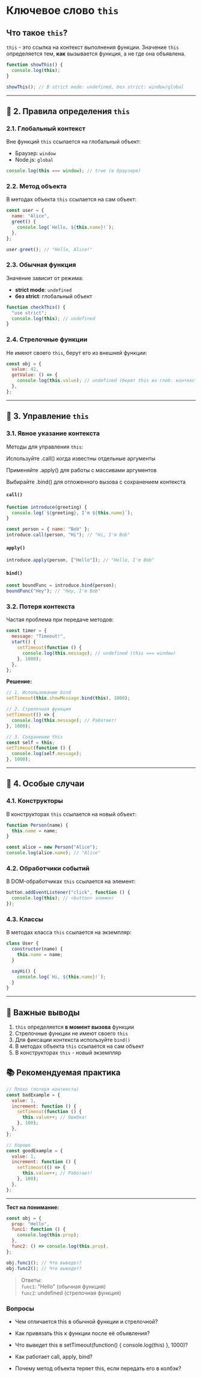 # Ключевое слово `this`

## Что такое `this`?

`this` - это ссылка на контекст выполнения функции. Значение `this` определяется тем, **как** вызывается функция, а не где она объявлена.

```javascript
function showThis() {
  console.log(this);
}

showThis(); // В strict mode: undefined, без strict: window/global
```

---

## 🔹 2. Правила определения `this`

### 2.1. Глобальный контекст

Вне функций `this` ссылается на глобальный объект:

- Браузер: `window`
- Node.js: `global`

```javascript
console.log(this === window); // true (в браузере)
```

### 2.2. Метод объекта

В методах объекта `this` ссылается на сам объект:

```javascript
const user = {
  name: "Alice",
  greet() {
    console.log(`Hello, ${this.name}!`);
  },
};

user.greet(); // "Hello, Alice!"
```

### 2.3. Обычная функция

Значение зависит от режима:

- **strict mode**: `undefined`
- **без strict**: глобальный объект

```javascript
function checkThis() {
  "use strict";
  console.log(this); // undefined
}
```

### 2.4. Стрелочные функции

Не имеют своего `this`, берут его из внешней функции:

```javascript
const obj = {
  value: 42,
  getValue: () => {
    console.log(this.value); // undefined (берет this из глоб. контекста)
  },
};
```

---

## 🔹 3. Управление `this`

### 3.1. Явное указание контекста

Методы для управления `this`:

Используйте .call() когда известны отдельные аргументы

Применяйте .apply() для работы с массивами аргументов

Выбирайте .bind() для отложенного вызова с сохранением контекста

#### `call()`

```javascript
function introduce(greeting) {
  console.log(`${greeting}, I'm ${this.name}`);
}

const person = { name: "Bob" };
introduce.call(person, "Hi"); // "Hi, I'm Bob"
```

#### `apply()`

```javascript
introduce.apply(person, ["Hello"]); // "Hello, I'm Bob"
```

#### `bind()`

```javascript
const boundFunc = introduce.bind(person);
boundFunc("Hey"); // "Hey, I'm Bob"
```

### 3.2. Потеря контекста

Частая проблема при передаче методов:

```javascript
const timer = {
  message: "Timeout!",
  start() {
    setTimeout(function () {
      console.log(this.message); // undefined (this === window)
    }, 1000);
  },
};
```

**Решение:**

```javascript
// 1. Использование bind
setTimeout(this.showMessage.bind(this), 1000);

// 2. Стрелочная функция
setTimeout(() => {
  console.log(this.message); // Работает!
}, 1000);

// 3. Сохранение this
const self = this;
setTimeout(function () {
  console.log(self.message);
}, 1000);
```

---

## 🔹 4. Особые случаи

### 4.1. Конструкторы

В конструкторах `this` ссылается на новый объект:

```javascript
function Person(name) {
  this.name = name;
}

const alice = new Person("Alice");
console.log(alice.name); // "Alice"
```

### 4.2. Обработчики событий

В DOM-обработчиках `this` ссылается на элемент:

```javascript
button.addEventListener("click", function () {
  console.log(this); // <button> элемент
});
```

### 4.3. Классы

В методах класса `this` ссылается на экземпляр:

```javascript
class User {
  constructor(name) {
    this.name = name;
  }

  sayHi() {
    console.log(`Hi, ${this.name}!`);
  }
}
```

---

## 🎯 Важные выводы

1. `this` определяется **в момент вызова** функции
2. Стрелочные функции не имеют своего `this`
3. Для фиксации контекста используйте `bind()`
4. В методах объекта `this` ссылается на сам объект
5. В конструкторах `this` - новый экземпляр

## 📚 Рекомендуемая практика

```javascript
// Плохо (потеря контекста)
const badExample = {
  value: 1,
  increment: function () {
    setTimeout(function () {
      this.value++; // Ошибка!
    }, 100);
  },
};

// Хорошо
const goodExample = {
  value: 1,
  increment: function () {
    setTimeout(() => {
      this.value++; // Работает!
    }, 100);
  },
};
```

---

**Тест на понимание:**

```javascript
const obj = {
  prop: "Hello",
  func1: function () {
    console.log(this.prop);
  },
  func2: () => console.log(this.prop),
};

obj.func1(); // Что выведет?
obj.func2(); // Что выведет?
```

> Ответы:  
> `func1`: "Hello" (обычная функция)  
> `func2`: undefined (стрелочная функция)

### Вопросы

- Чем отличается this в обычной функции и стрелочной?

- Как привязать this к функции после её объявления?

- Что выведет this в setTimeout(function() { console.log(this) }, 1000)?

- Как работает call, apply, bind?

- Почему метод объекта теряет this, если передать его в колбэк?
